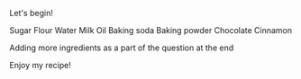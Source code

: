 Let's begin!

Sugar
Flour
Water
Milk
Oil
Baking soda
Baking powder
Chocolate
Cinnamon

Adding more ingredients as a part of the question at the end

Enjoy my recipe!